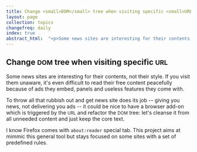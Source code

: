 ```yaml
---
title: Change <small>DOM</small> tree when visiting specific <small>URL</small>
layout: page
collection: topics
changefreq: daily
index: true
abstract_html:  "<p>Some news sites are interesting for their contents, not their style. If you visit them unaware, it's even difficult to read their free content peacefully because of ads they embed, panels and useless features they come with.</p><p>To throw all that rubbish out it would be nice to refactor the <small>DOM</small> tree on the fly. This project aims at mimmic the more general Firefox <code>about:reader</code> tool but stays focused on some sites with a set of predefined rules.</p>"
---
```


## Change <small>DOM</small> tree when visiting specific <small>URL</small>

Some news sites are interesting for their contents, not their style. If you visit them unaware, it's even difficult to read their free content peacefully because of ads they embed, panels and useless features they come with.

To throw all that rubbish out and get news site does its job -- giving you news, not delivering you ads -- it could be nice to have a browser add-on which is triggered by the <small>URL</small> and refactor the <small>DOM</small> tree: let's cleanse it from all unneeded content and just keep the core text.

I know Firefox comes with `about:reader` special tab. This project aims at mimmic this general tool but stays focused on some sites with a set of predefined rules.
